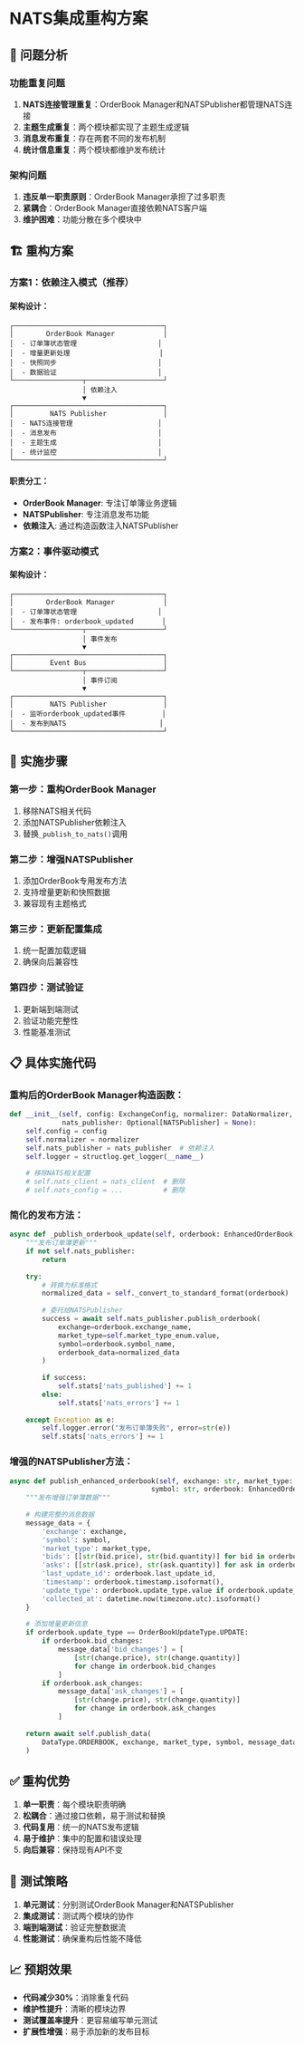 # NATS集成重构方案

## 🎯 **问题分析**

### **功能重复问题**
1. **NATS连接管理重复**：OrderBook Manager和NATSPublisher都管理NATS连接
2. **主题生成重复**：两个模块都实现了主题生成逻辑
3. **消息发布重复**：存在两套不同的发布机制
4. **统计信息重复**：两个模块都维护发布统计

### **架构问题**
1. **违反单一职责原则**：OrderBook Manager承担了过多职责
2. **紧耦合**：OrderBook Manager直接依赖NATS客户端
3. **维护困难**：功能分散在多个模块中

## 🏗️ **重构方案**

### **方案1：依赖注入模式（推荐）**

#### **架构设计**：
```
┌─────────────────────────────────────┐
│        OrderBook Manager            │
│  - 订单簿状态管理                    │
│  - 增量更新处理                      │
│  - 快照同步                         │
│  - 数据验证                         │
└─────────────────┬───────────────────┘
                  │ 依赖注入
                  ▼
┌─────────────────────────────────────┐
│         NATS Publisher              │
│  - NATS连接管理                     │
│  - 消息发布                         │
│  - 主题生成                         │
│  - 统计监控                         │
└─────────────────────────────────────┘
```

#### **职责分工**：
- **OrderBook Manager**: 专注订单簿业务逻辑
- **NATSPublisher**: 专注消息发布功能
- **依赖注入**: 通过构造函数注入NATSPublisher

### **方案2：事件驱动模式**

#### **架构设计**：
```
┌─────────────────────────────────────┐
│        OrderBook Manager            │
│  - 订单簿状态管理                    │
│  - 发布事件: orderbook_updated       │
└─────────────────┬───────────────────┘
                  │ 事件发布
                  ▼
┌─────────────────────────────────────┐
│         Event Bus                   │
└─────────────────┬───────────────────┘
                  │ 事件订阅
                  ▼
┌─────────────────────────────────────┐
│         NATS Publisher              │
│  - 监听orderbook_updated事件         │
│  - 发布到NATS                       │
└─────────────────────────────────────┘
```

## 🔧 **实施步骤**

### **第一步：重构OrderBook Manager**
1. 移除NATS相关代码
2. 添加NATSPublisher依赖注入
3. 替换`_publish_to_nats()`调用

### **第二步：增强NATSPublisher**
1. 添加OrderBook专用发布方法
2. 支持增量更新和快照数据
3. 兼容现有主题格式

### **第三步：更新配置集成**
1. 统一配置加载逻辑
2. 确保向后兼容性

### **第四步：测试验证**
1. 更新端到端测试
2. 验证功能完整性
3. 性能基准测试

## 📋 **具体实施代码**

### **重构后的OrderBook Manager构造函数**：
```python
def __init__(self, config: ExchangeConfig, normalizer: DataNormalizer, 
             nats_publisher: Optional[NATSPublisher] = None):
    self.config = config
    self.normalizer = normalizer
    self.nats_publisher = nats_publisher  # 依赖注入
    self.logger = structlog.get_logger(__name__)
    
    # 移除NATS相关配置
    # self.nats_client = nats_client  # 删除
    # self.nats_config = ...          # 删除
```

### **简化的发布方法**：
```python
async def _publish_orderbook_update(self, orderbook: EnhancedOrderBook):
    """发布订单簿更新"""
    if not self.nats_publisher:
        return
    
    try:
        # 转换为标准格式
        normalized_data = self._convert_to_standard_format(orderbook)
        
        # 委托给NATSPublisher
        success = await self.nats_publisher.publish_orderbook(
            exchange=orderbook.exchange_name,
            market_type=self.market_type_enum.value,
            symbol=orderbook.symbol_name,
            orderbook_data=normalized_data
        )
        
        if success:
            self.stats['nats_published'] += 1
        else:
            self.stats['nats_errors'] += 1
            
    except Exception as e:
        self.logger.error("发布订单簿失败", error=str(e))
        self.stats['nats_errors'] += 1
```

### **增强的NATSPublisher方法**：
```python
async def publish_enhanced_orderbook(self, exchange: str, market_type: str, 
                                   symbol: str, orderbook: EnhancedOrderBook) -> bool:
    """发布增强订单簿数据"""
    
    # 构建完整的消息数据
    message_data = {
        'exchange': exchange,
        'symbol': symbol,
        'market_type': market_type,
        'bids': [[str(bid.price), str(bid.quantity)] for bid in orderbook.bids],
        'asks': [[str(ask.price), str(ask.quantity)] for ask in orderbook.asks],
        'last_update_id': orderbook.last_update_id,
        'timestamp': orderbook.timestamp.isoformat(),
        'update_type': orderbook.update_type.value if orderbook.update_type else 'update',
        'collected_at': datetime.now(timezone.utc).isoformat()
    }
    
    # 添加增量更新信息
    if orderbook.update_type == OrderBookUpdateType.UPDATE:
        if orderbook.bid_changes:
            message_data['bid_changes'] = [
                [str(change.price), str(change.quantity)] 
                for change in orderbook.bid_changes
            ]
        if orderbook.ask_changes:
            message_data['ask_changes'] = [
                [str(change.price), str(change.quantity)] 
                for change in orderbook.ask_changes
            ]
    
    return await self.publish_data(
        DataType.ORDERBOOK, exchange, market_type, symbol, message_data
    )
```

## ✅ **重构优势**

1. **单一职责**：每个模块职责明确
2. **松耦合**：通过接口依赖，易于测试和替换
3. **代码复用**：统一的NATS发布逻辑
4. **易于维护**：集中的配置和错误处理
5. **向后兼容**：保持现有API不变

## 🧪 **测试策略**

1. **单元测试**：分别测试OrderBook Manager和NATSPublisher
2. **集成测试**：测试两个模块的协作
3. **端到端测试**：验证完整数据流
4. **性能测试**：确保重构后性能不降低

## 📈 **预期效果**

- **代码减少30%**：消除重复代码
- **维护性提升**：清晰的模块边界
- **测试覆盖率提升**：更容易编写单元测试
- **扩展性增强**：易于添加新的发布目标
